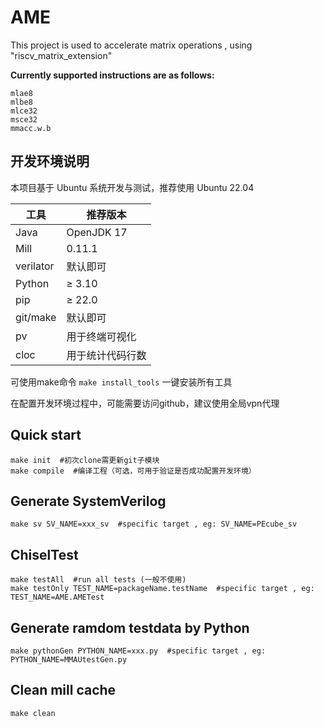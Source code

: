 # AME

This project is used to accelerate matrix operations , using "riscv_matrix_extension"

**Currently supported instructions are as follows:**

```
mlae8
mlbe8
mlce32
msce32
mmacc.w.b
```

## 开发环境说明

本项目基于 Ubuntu 系统开发与测试，推荐使用 Ubuntu 22.04


| 工具      | 推荐版本         |
| --------- | ---------------- |
| Java      | OpenJDK 17       |
| Mill      | 0.11.1           |
| verilator | 默认即可         |
| Python    | ≥ 3.10          |
| pip       | ≥ 22.0          |
| git/make  | 默认即可         |
| pv        | 用于终端可视化   |
| cloc      | 用于统计代码行数 |

可使用make命令 `make install_tools` 一键安装所有工具

在配置开发环境过程中，可能需要访问github，建议使用全局vpn代理

## Quick start

```
make init  #初次clone需更新git子模块
make compile  #编译工程（可选，可用于验证是否成功配置开发环境）
```

## Generate SystemVerilog

```
make sv SV_NAME=xxx_sv  #specific target , eg: SV_NAME=PEcube_sv
```

## ChiselTest

```
make testAll  #run all tests (一般不使用)
make testOnly TEST_NAME=packageName.testName  #specific target , eg: TEST_NAME=AME.AMETest
```

## Generate ramdom testdata by Python

```
make pythonGen PYTHON_NAME=xxx.py  #specific target , eg: PYTHON_NAME=MMAUtestGen.py
```

## Clean mill cache

```
make clean
```
